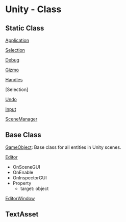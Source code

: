 # Unity - Class

## Static Class

[Application](unity-static-class-application.md)

[Selection](unity-static-class-selection.md)

[Debug](unity-script-debug.md)

[Gizmo](unity-static-class-gizmo.md)

[Handles](unity-static-class-handles.md)

[Selection]

[Undo](unity-class-undo.md)

[Input](unity-static-class-input.md)

[SceneManager](unity-static-class-scenemanager.md)

## Base Class

[GameObject](unity-class-gameobject.md): Base class for all entities in Unity scenes.
  
[Editor](unity-class-editor.md)

- OnSceneGUI
- OnEnable
- OnInspectorGUI
- Property
  - target: object

[EditorWindow](unity-base-class-editorwindow.md)

## TextAsset

